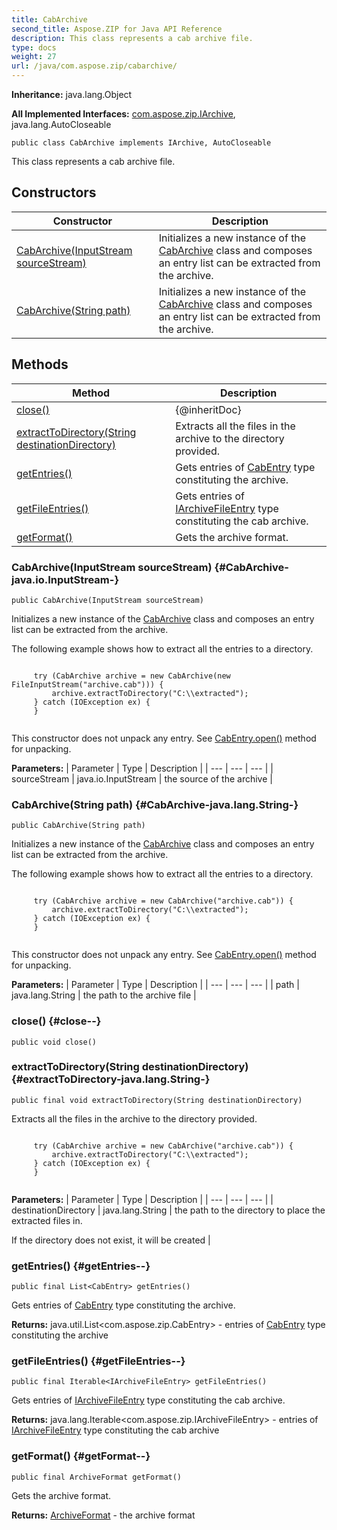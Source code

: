 ```yaml
---
title: CabArchive
second_title: Aspose.ZIP for Java API Reference
description: This class represents a cab archive file.
type: docs
weight: 27
url: /java/com.aspose.zip/cabarchive/
---
```


**Inheritance:**
java.lang.Object

**All Implemented Interfaces:**
[com.aspose.zip.IArchive](../../com.aspose.zip/iarchive), java.lang.AutoCloseable
```
public class CabArchive implements IArchive, AutoCloseable
```

This class represents a cab archive file.
## Constructors

| Constructor | Description |
| --- | --- |
| [CabArchive(InputStream sourceStream)](#CabArchive-java.io.InputStream-) | Initializes a new instance of the [CabArchive](../../com.aspose.zip/cabarchive) class and composes an entry list can be extracted from the archive. |
| [CabArchive(String path)](#CabArchive-java.lang.String-) | Initializes a new instance of the [CabArchive](../../com.aspose.zip/cabarchive) class and composes an entry list can be extracted from the archive. |
## Methods

| Method | Description |
| --- | --- |
| [close()](#close--) | \{@inheritDoc\} |
| [extractToDirectory(String destinationDirectory)](#extractToDirectory-java.lang.String-) | Extracts all the files in the archive to the directory provided. |
| [getEntries()](#getEntries--) | Gets entries of [CabEntry](../../com.aspose.zip/cabentry) type constituting the archive. |
| [getFileEntries()](#getFileEntries--) | Gets entries of [IArchiveFileEntry](../../com.aspose.zip/iarchivefileentry) type constituting the cab archive. |
| [getFormat()](#getFormat--) | Gets the archive format. |
### CabArchive(InputStream sourceStream) {#CabArchive-java.io.InputStream-}
```
public CabArchive(InputStream sourceStream)
```


Initializes a new instance of the [CabArchive](../../com.aspose.zip/cabarchive) class and composes an entry list can be extracted from the archive.

The following example shows how to extract all the entries to a directory.

```

     try (CabArchive archive = new CabArchive(new FileInputStream("archive.cab"))) {
         archive.extractToDirectory("C:\\extracted");
     } catch (IOException ex) {
     }
 
```

This constructor does not unpack any entry. See [CabEntry.open()](../../com.aspose.zip/cabentry\#open--) method for unpacking.

**Parameters:**
| Parameter | Type | Description |
| --- | --- | --- |
| sourceStream | java.io.InputStream | the source of the archive |

### CabArchive(String path) {#CabArchive-java.lang.String-}
```
public CabArchive(String path)
```


Initializes a new instance of the [CabArchive](../../com.aspose.zip/cabarchive) class and composes an entry list can be extracted from the archive.

The following example shows how to extract all the entries to a directory.

```

     try (CabArchive archive = new CabArchive("archive.cab")) {
         archive.extractToDirectory("C:\\extracted");
     } catch (IOException ex) {
     }
 
```

This constructor does not unpack any entry. See [CabEntry.open()](../../com.aspose.zip/cabentry\#open--) method for unpacking.

**Parameters:**
| Parameter | Type | Description |
| --- | --- | --- |
| path | java.lang.String | the path to the archive file |

### close() {#close--}
```
public void close()
```




### extractToDirectory(String destinationDirectory) {#extractToDirectory-java.lang.String-}
```
public final void extractToDirectory(String destinationDirectory)
```


Extracts all the files in the archive to the directory provided.

```

     try (CabArchive archive = new CabArchive("archive.cab")) {
         archive.extractToDirectory("C:\\extracted");
     } catch (IOException ex) {
     }
 
```



**Parameters:**
| Parameter | Type | Description |
| --- | --- | --- |
| destinationDirectory | java.lang.String | the path to the directory to place the extracted files in.

If the directory does not exist, it will be created |

### getEntries() {#getEntries--}
```
public final List<CabEntry> getEntries()
```


Gets entries of [CabEntry](../../com.aspose.zip/cabentry) type constituting the archive.

**Returns:**
java.util.List&lt;com.aspose.zip.CabEntry&gt; - entries of [CabEntry](../../com.aspose.zip/cabentry) type constituting the archive
### getFileEntries() {#getFileEntries--}
```
public final Iterable<IArchiveFileEntry> getFileEntries()
```


Gets entries of [IArchiveFileEntry](../../com.aspose.zip/iarchivefileentry) type constituting the cab archive.

**Returns:**
java.lang.Iterable&lt;com.aspose.zip.IArchiveFileEntry&gt; - entries of [IArchiveFileEntry](../../com.aspose.zip/iarchivefileentry) type constituting the cab archive
### getFormat() {#getFormat--}
```
public final ArchiveFormat getFormat()
```


Gets the archive format.

**Returns:**
[ArchiveFormat](../../com.aspose.zip/archiveformat) - the archive format
